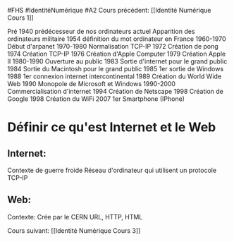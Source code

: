 #FHS #IdentitéNumérique #A2 
Cours précédent: [[Identité Numérique Cours 1]]

Pré 1940 prédécesseur de nos ordinateurs actuel
Apparition des ordinateurs militaire
1954 définition du mot ordinateur en France
1960-1970 Début d'arpanet
1970-1980 Normalisation TCP-IP
1972 Création de pong
1974 Création TCP-IP
1976 Création d'Apple Computer
1979 Création Apple II
1980-1990 Ouverture au public
1983 Sortie d'internet pour le grand public
1984 Sortie du Macintosh pour le grand public
1985 1er sortie de Windows
1988 1er connexion internet intercontinental
1989 Création du World Wide Web
1990 Monopole de Microsoft et Windows
1990-2000 Commercialisation d'internet
1994 Création de Netscape
1998 Création de Google
1998 Création du WiFi
2007 1er Smartphone (IPhone)

# Définir ce qu'est Internet et le Web

## Internet:

Contexte de guerre froide
Réseau d'ordinateur qui utilisent un protocole TCP-IP

## Web:

Contexte: Crée par le CERN
URL, HTTP, HTML

Cours suivant: [[Identité Numérique Cours 3]]